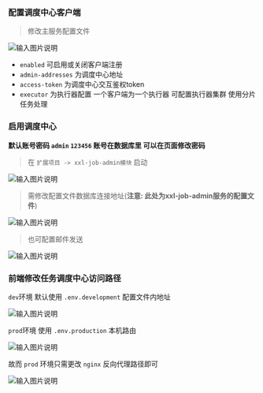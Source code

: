 ### 配置调度中心客户端
> 修改主服务配置文件
> 
![输入图片说明](https://images.gitee.com/uploads/images/2021/1027/104037_f7f702e7_1766278.png "屏幕截图.png")

* `enabled` 可启用或关闭客户端注册
* `admin-addresses` 为调度中心地址
* `access-token` 为调度中心交互鉴权token
* `executor` 为执行器配置 一个客户端为一个执行器 可配置执行器集群 使用分片任务处理

### 启用调度中心
**默认账号密码 `admin` `123456` 账号在数据库里 可以在页面修改密码**

> 在 `扩展项目 -> xxl-job-admin模块` 启动
> 
![输入图片说明](https://images.gitee.com/uploads/images/2021/1027/104404_2d29a798_1766278.png "屏幕截图.png")

> 需修改配置文件数据库连接地址(**注意: 此处为xxl-job-admin服务的配置文件**)
> 
![输入图片说明](https://images.gitee.com/uploads/images/2021/1027/104441_78319ca3_1766278.png "屏幕截图.png")

> 也可配置邮件发送
> 
![输入图片说明](https://images.gitee.com/uploads/images/2021/1027/104459_5358f30a_1766278.png "屏幕截图.png")

### 前端修改任务调度中心访问路径
`dev`环境 默认使用 `.env.development` 配置文件内地址

![输入图片说明](https://images.gitee.com/uploads/images/2021/1027/104533_e43f1e2e_1766278.png "屏幕截图.png")

`prod`环境 使用 `.env.production` 本机路由

![输入图片说明](https://images.gitee.com/uploads/images/2021/1027/104549_891a854f_1766278.png "屏幕截图.png")

故而 `prod` 环境只需更改 `nginx` 反向代理路径即可

![输入图片说明](https://images.gitee.com/uploads/images/2021/1027/104620_2247699f_1766278.png "屏幕截图.png")

